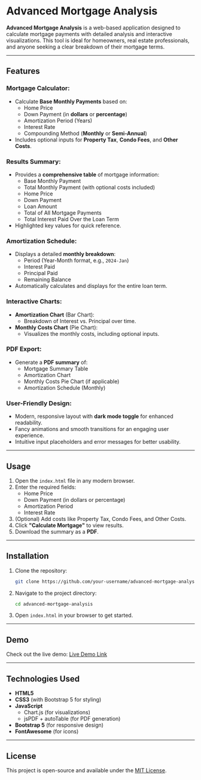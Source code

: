 
# Advanced Mortgage Analysis

**Advanced Mortgage Analysis** is a web-based application designed to calculate mortgage payments with detailed analysis and interactive visualizations. This tool is ideal for homeowners, real estate professionals, and anyone seeking a clear breakdown of their mortgage terms.

---

## Features

### Mortgage Calculator:
- Calculate **Base Monthly Payments** based on:
  - Home Price
  - Down Payment (in **dollars** or **percentage**)
  - Amortization Period (Years)
  - Interest Rate
  - Compounding Method (**Monthly** or **Semi-Annual**)
- Includes optional inputs for **Property Tax**, **Condo Fees**, and **Other Costs**.

### Results Summary:
- Provides a **comprehensive table** of mortgage information:
  - Base Monthly Payment
  - Total Monthly Payment (with optional costs included)
  - Home Price
  - Down Payment
  - Loan Amount
  - Total of All Mortgage Payments
  - Total Interest Paid Over the Loan Term
- Highlighted key values for quick reference.

### Amortization Schedule:
- Displays a detailed **monthly breakdown**:
  - Period (Year-Month format, e.g., `2024-Jan`)
  - Interest Paid
  - Principal Paid
  - Remaining Balance
- Automatically calculates and displays for the entire loan term.

### Interactive Charts:
- **Amortization Chart** (Bar Chart):
  - Breakdown of Interest vs. Principal over time.
- **Monthly Costs Chart** (Pie Chart):
  - Visualizes the monthly costs, including optional inputs.

### PDF Export:
- Generate a **PDF summary** of:
  - Mortgage Summary Table
  - Amortization Chart
  - Monthly Costs Pie Chart (if applicable)
  - Amortization Schedule (Monthly)

### User-Friendly Design:
- Modern, responsive layout with **dark mode toggle** for enhanced readability.
- Fancy animations and smooth transitions for an engaging user experience.
- Intuitive input placeholders and error messages for better usability.

---

## Usage
1. Open the `index.html` file in any modern browser.
2. Enter the required fields:
   - Home Price
   - Down Payment (in dollars or percentage)
   - Amortization Period
   - Interest Rate
3. (Optional) Add costs like Property Tax, Condo Fees, and Other Costs.
4. Click **"Calculate Mortgage"** to view results.
5. Download the summary as a **PDF**.

---

## Installation
1. Clone the repository:
   ```bash
   git clone https://github.com/your-username/advanced-mortgage-analysis.git
   ```
2. Navigate to the project directory:
   ```bash
   cd advanced-mortgage-analysis
   ```
3. Open `index.html` in your browser to get started.

---

## Demo
Check out the live demo: [Live Demo Link](https://your-github-username.github.io/advanced-mortgage-analysis/)

---

## Technologies Used
- **HTML5**
- **CSS3** (with Bootstrap 5 for styling)
- **JavaScript**
  - Chart.js (for visualizations)
  - jsPDF + autoTable (for PDF generation)
- **Bootstrap 5** (for responsive design)
- **FontAwesome** (for icons)

---

## License
This project is open-source and available under the [MIT License](LICENSE).
